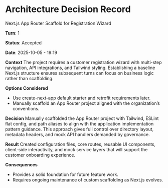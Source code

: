# Architecture Decision Record

Next.js App Router Scaffold for Registration Wizard

**Turn**: 1

**Status**: Accepted

**Date**: 2025-10-05 - 19:19

**Context**
The project requires a customer registration wizard with multi-step navigation, API integrations, and Tailwind styling.
Establishing a baseline Next.js structure ensures subsequent turns can focus on business logic rather than scaffolding.

**Options Considered**
- Use create-next-app default starter and retrofit requirements later.
- Manually scaffold an App Router project aligned with the organization’s conventions.

**Decision**
Manually scaffolded the App Router project with Tailwind, ESLint flat config, and path aliases to align with the
application implementation pattern guidance. This approach gives full control over directory layout, metadata headers, and
mock API handlers demanded by governance.

**Result**
Created configuration files, core routes, reusable UI components, client-side interactivity, and mock service layers that will
support the customer onboarding experience.

**Consequences**
- Provides a solid foundation for future feature work.
- Requires ongoing maintenance of custom scaffolding as Next.js evolves.
